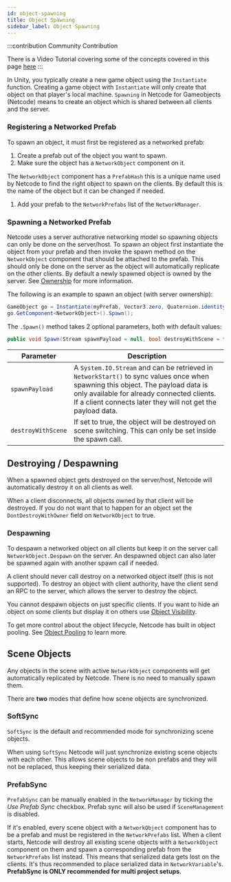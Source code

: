 ```yaml
---
id: object-spawning
title: Object Spawning
sidebar_label: Object Spawning
---
```


:::contribution Community Contribution

There is a  Video Tutorial covering some of the concepts covered in this page [here](../learn/dapper/objectspawning.md)
:::

In Unity, you typically create a new game object using the `Instantiate` function. Creating a game object with `Instantiate` will only create that object on that player's local machine. `Spawning` in Netcode for Gameobjects (Netcode) means to create an object which is shared between all clients and the server.

### Registering a Networked Prefab

To spawn an object, it must first be registered as a networked prefab:

1. Create a prefab out of the object you want to spawn.
1. Make sure the object has a `NetworkObject` component on it. 

  The `NetworkObject` component has a `PrefabHash` this is a unique name used by Netcode to find the right object to spawn on the clients. By default this is the name of the object but it can be changed if needed.
  
1. Add your prefab to the `NetworkPrefabs` list of the `NetworkManager`.

### Spawning a Networked Prefab

Netcode uses a server authorative networking model so spawning objects can only be done on the server/host.
To spawn an object first instantiate the object from your prefab and then invoke the spawn method on the `NetworkObject` component that should be attached to the prefab.
This should only be done on the server as the object will automatically replicate on the other clients.
By default a newly spawned object is owned by the server. See [Ownership](networkobject.md#ownership) for more information.

The following is an example to spawn an object (with server ownership):

```csharp
GameObject go = Instantiate(myPrefab, Vector3.zero, Quaternion.identity);
go.GetComponent<NetworkObject>().Spawn();
```

The `.Spawn()` method takes 2 optional parameters, both with default values:

```csharp
public void Spawn(Stream spawnPayload = null, bool destroyWithScene = false);
```

| Parameter | Description |
| -- | -- |
| `spawnPayload` | A `System.IO.Stream` and can be retrieved in `NetworkStart()` to sync values once when spawning this object. The payload data is only available for already connected clients. If a client connects later they will not get the payload data. |
| `destroyWithScene` | If set to true, the object will be destroyed on scene switching. This can only be set inside the spawn call. |

## Destroying / Despawning

When a spawned object gets destroyed on the server/host, Netcode will automatically destroy it on all clients as well.

When a client disconnects, all objects owned by that client will be destroyed. If you do not want that to happen for an object set the `DontDestroyWithOwner` field on `NetworkObject` to true.

### Despawning

To despawn a networked object on all clients but keep it on the server call `NetworkObject.Despawn` on the server. An despawned object can also later be spawned again with another spawn call if needed.

A client should never call destroy on a networked object itself (this is not supported).  To destroy an object with client authority, have the client send an RPC to the server, which allows the server to destroy the object.

You cannot despawn objects on just specific clients. If you want to hide an object on some clients but display it on others use [Object Visibility](object-visibility.md).

To get more control about the object lifecycle, Netcode has built in object pooling. See [Object Pooling](../advanced-topics/object-pooling.md) to learn more.

## Scene Objects

Any objects in the scene with  active `NetworkObject` components will get automatically replicated by Netcode. There is no need to manually spawn them.

There are **two** modes that define how scene objects are synchronized.

### SoftSync

`SoftSync` is the default and recommended mode for synchronizing scene objects.

When using `SoftSync` Netcode will just synchronize existing scene objects with each other.
This allows scene objects to be non prefabs and they will not be replaced, thus keeping their serialized data.


### PrefabSync

`PrefabSync` can be manually enabled in the `NetworkManager` by ticking the *Use Prefab Sync* checkbox. Prefab sync will also be used if `SceneManagement` is disabled.

If it's enabled, every scene object with a `NetworkObject` component has to be a prefab and must be registered in the `NetworkPrefabs` list. When a client starts, Netcode will destroy all existing scene objects with a `NetworkObject` component on them and spawn a corresponding prefab from the `NetworkPrefabs` list instead. This means that serialized data gets lost on the clients. It's thus recommended to place serialized data in `NetworkVariable`'s.
**PrefabSync is ONLY recommended for multi project setups**.


